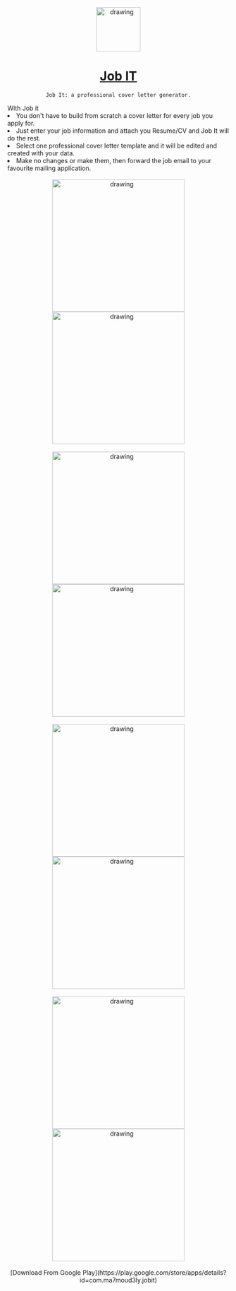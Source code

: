 <div align="center">
  <a href="https://play.google.com/store/apps/details?id=com.ma7moud3ly.jobit" target="_blank">
    <img src="play/logo.png" alt="drawing" width="100"/>
  </a>

# [Job IT](https://play.google.com/store/apps/details?id=com.ma7moud3ly.jobit) 
```
Job It: a professional cover letter generator.
```
<div align="left">
With Job it
<li>You don't have to build from scratch a cover letter for every job you apply for.</li>
<li>Just enter your job information and attach you Resume/CV and Job It will do the rest.</li>
<li>Select one professional cover letter template and it will be edited and created with your data.</li>
<li>Make no changes or make them, then forward the job email to your favourite mailing application.</li>
</div>
<br>
<div>
  <img src="play/img1.png" alt="drawing" width="300"/>
  <img src="play/img2.png" alt="drawing" width="300"/>
</div>
<br>
<div>
  <img src="play/img3.png" alt="drawing" width="300"/>
  <img src="play/img4.png" alt="drawing" width="300"/>
</div>
<br>
<div>
  <img src="play/img5.png" alt="drawing" width="300"/>
  <img src="play/img6.png" alt="drawing" width="300"/>
</div>
<br>
<div>
  <img src="play/img7.png" alt="drawing" width="300"/>
  <img src="play/img8.png" alt="drawing" width="300"/>
</div>
<br>
[Download From Google Play](https://play.google.com/store/apps/details?id=com.ma7moud3ly.jobit) 
</div>
